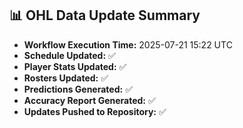 ## 📊 OHL Data Update Summary
- **Workflow Execution Time:** 2025-07-21 15:22 UTC
- **Schedule Updated:** ✅
- **Player Stats Updated:** ✅
- **Rosters Updated:** ✅
- **Predictions Generated:** ✅
- **Accuracy Report Generated:** ✅
- **Updates Pushed to Repository:** ✅
